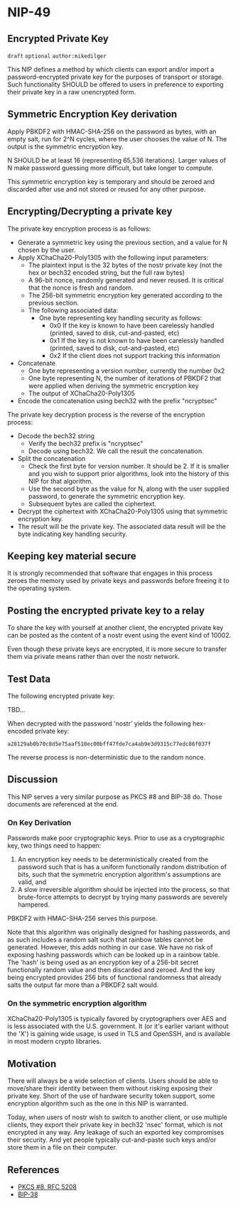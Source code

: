 
NIP-49
======

Encrypted Private Key
---------------------

`draft` `optional` `author:mikedilger`

This NIP defines a method by which clients can export and/or import a password-encrypted private key for the purposes of transport or storage. Such functionality SHOULD be offered to users in preference to exporting their private key in a raw unencrypted form.

Symmetric Encryption Key derivation
-----------------------------------

Apply PBKDF2 with HMAC-SHA-256 on the password as bytes, with an empty salt, run for 2^N cycles, where the user chooses the value of N. The output is the symmetric encryption key.

N SHOULD be at least 16 (representing 65,536 iterations).  Larger values of N make password guessing more difficult, but take longer to compute.

This symmetric encryption key is temporary and should be zeroed and discarded after use and not stored or reused for any other purpose.

Encrypting/Decrypting a private key
-----------------------------------

The private key encryption process is as follows:

 - Generate a symmetric key using the previous section, and a value for N chosen by the user.
 - Apply XChaCha20-Poly1305 with the following input parameters:
     - The plaintext input is the 32 bytes of the nostr private key (not the hex or bech32 encoded string, but the full raw bytes)
     - A 96-bit nonce, randomly generated and never reused. It is critical that the nonce is fresh and random.
     - The 256-bit symmetric encryption key generated according to the previous section.
     - The following associated data:
         - One byte representing key handling security as follows:
             - 0x0 If the key is known to have been carelessly handled (printed, saved to disk, cut-and-pasted, etc)
             - 0x1 If the key is not known to have been carelessly handled (printed, saved to disk, cut-and-pasted, etc)
             - 0x2 If the client does not support tracking this information
 - Concatenate
     - One byte representing a version number, currently the number 0x2
     - One byte representing N, the number of iterations of PBKDF2 that were applied when deriving the symmetric encryption key
     - The output of XChaCha20-Poly1305
 - Encode the concatenation using bech32 with the prefix "ncryptsec"

The private key decryption process is the reverse of the encryption process:

 - Decode the bech32 string
     - Verify the bech32 prefix is "ncryptsec"
     - Decode using bech32. We call the result the concatenation.
 - Split the concatenation
     - Check the first byte for version number. It should be 2. If it is smaller and you wish to support prior algorithms,
       look into the history of this NIP for that algorithm.
     - Use the second byte as the value for N, along with the user supplied password, to generate the symmetric encryption key.
     - Subsequent bytes are called the ciphertext.
 - Decrypt the ciphertext with XChaCha20-Poly1305 using that symmetric encryption key.
 - The result will be the private key. The associated data result will be the byte indicating key handling security.

Keeping key material secure
---------------------------

It is strongly recommended that software that engages in this process zeroes the memory used by private keys and passwords before freeing it to the operating system.

Posting the encrypted private key to a relay
--------------------------------------------

To share the key with yourself at another client, the encrypted private key can be posted as the content of a nostr event using the event kind of 10002.

Even though these private keys are encrypted, it is more secure to transfer them via private means rather than over the nostr network.

Test Data
---------

The following encrypted private key:

TBD...

When decrypted with the password 'nostr' yields the following hex-encoded private key:

`a28129ab0b70c8d5e75aaf510ec00bff47fde7ca4ab9e3d9315c77edc86f037f`

The reverse process is non-deterministic due to the random nonce.

Discussion
----------

This NIP serves a very similar purpose as PKCS #8 and BIP-38 do. Those documents are referenced at the end.

### On Key Derivation

Passwords make poor cryptographic keys. Prior to use as a cryptographic key, two things need to happen:

1. An encryption key needs to be deterministically created from the password such that is has a uniform functionally random distribution of bits, such that the symmetric encryption algorithm's assumptions are valid, and
2. A slow irreversible algorithm should be injected into the process, so that brute-force attempts to decrypt by trying many passwords are severely hampered.

PBKDF2 with HMAC-SHA-256 serves this purpose.

Note that this algorithm was originally designed for hashing passwords, and as such includes a random salt such that rainbow tables cannot be generated. However, this adds nothing in our case. We have no risk of exposing hashing passwords which can be looked up in a rainbow table. The 'hash' is being used as an encryption key of a 256-bit secret functionally random value and then discarded and zeroed. And the key being encrypted provides 256 bits of functional randomness that already salts the output far more than a PBKDF2 salt would.

### On the symmetric encryption algorithm

XChaCha20-Poly1305 is typically favored by cryptographers over AES and is less associated with the U.S. government.  It (or it's earlier variant without the 'X') is gaining wide usage, is used in TLS and OpenSSH, and is available in most modern crypto libraries.

Motivation
----------

There will always be a wide selection of clients. Users should be able to move/share their identity between them without risking exposing their private key. Short of the use of hardware security token support, some encryption algorithm such as the one in this NIP is warranted.

Today, when users of nostr wish to switch to another client, or use multiple clients, they export their private key in bech32 'nsec' format, which is not encrypted in any way. Any leakage of such an exported key compromises their security. And yet people typically cut-and-paste such keys and/or store them in a file on their computer.

References
----------

- [PKCS #8, RFC 5208](https://datatracker.ietf.org/doc/html/rfc5208)
- [BIP-38](https://github.com/bitcoin/bips/blob/master/bip-0038.mediawiki)
